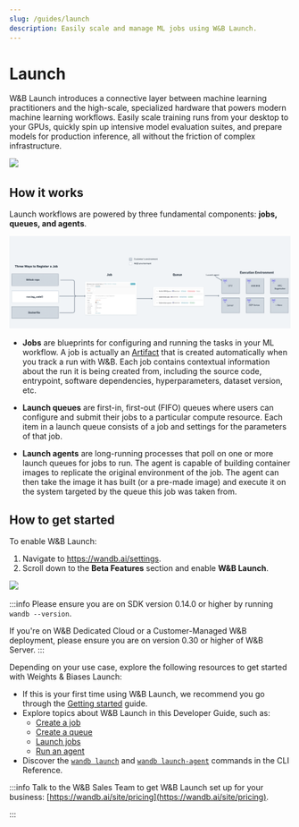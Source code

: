 ```yaml
---
slug: /guides/launch
description: Easily scale and manage ML jobs using W&B Launch.
---
```

# Launch


W&B Launch introduces a connective layer between machine learning practitioners and the high-scale, specialized hardware that powers modern machine learning workflows. Easily scale training runs from your desktop to your GPUs, quickly spin up intensive model evaluation suites, and prepare models for production inference, all without the friction of complex infrastructure.



![](/images/launch/ready_to_launch.png)

## How it works

Launch workflows are powered by three fundamental components: **jobs, queues, and agents**.

![](/images/launch/Launch_Diagram.png)


* **Jobs** are blueprints for configuring and running the tasks in your ML workflow. A job is actually an [Artifact](../../guides/artifacts/intro.md) that is created automatically when you track a run with W&B. Each job contains contextual information about the run it is being created from, including the source code, entrypoint, software dependencies, hyperparameters, dataset version, etc.

* **Launch queues** are first-in, first-out (FIFO) queues where users can configure and submit their jobs to a particular compute resource. Each item in a launch queue consists of a job and settings for the parameters of that job.

* **Launch agents** are long-running processes that poll on one or more launch queues for jobs to run. The agent is capable of building container images to replicate the original environment of the job. The agent can then take the image it has built (or a pre-made image) and execute it on the system targeted by the queue this job was taken from.

## How to get started

To enable W&B Launch:

1. Navigate to https://wandb.ai/settings.
2. Scroll down to the **Beta Features** section and enable **W&B Launch**.

![](/images/launch/toggle_beta_flag.png)

:::info
Please ensure you are on SDK version 0.14.0 or higher by running ```
wandb --version```.

If you're on W&B Dedicated Cloud or a Customer-Managed W&B deployment, please ensure you are on version 0.30 or higher of W&B Server.
:::

Depending on your use case, explore the following resources to get started with Weights & Biases Launch:

* If this is your first time using W&B Launch, we recommend you go through the [Getting started](./getting-started.md) guide.
* Explore topics about W&B Launch in this Developer Guide, such as:
    * [Create a job](../launch/create-job.md)
    * [Create a queue](../launch/create-queue.md)
    * [Launch jobs](../launch/launch-jobs.md)
    * [Run an agent](../launch/run-agent.md)  
* Discover the [`wandb launch`](../../ref/cli/wandb-launch.md) and [`wandb launch-agent`](../../ref/cli/wandb-launch-agent.md) commands in the CLI Reference.

:::info
Talk to the W&B Sales Team to get W&B Launch set up for your business: [https://wandb.ai/site/pricing](https://wandb.ai/site/pricing).

:::
